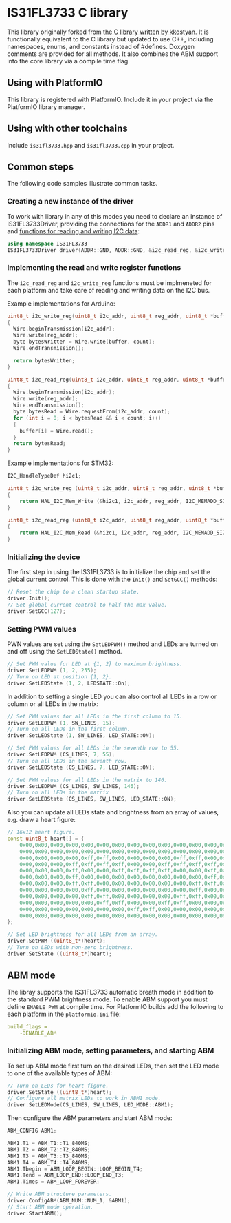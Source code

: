 # IS31FL3733 C library

This library originally forked from [the C library written by kkostyan](https://github.com/kkostyan/is31fl3733).
It is functionally equivalent to the C library but updated to use C++, including namespaces, enums, and constants
instead of #defines. Doxygen comments are provided for all methods. It also combines the ABM support into the core
library via a compile time flag.

## Using with PlatformIO

This library is registered with PlatformIO. Include it in your project via the PlatformIO library
manager.

## Using with other toolchains

Include `is31fl3733.hpp` and `is31fl3733.cpp` in your project.

## Common steps

The following code samples illustrate common tasks.

### Creating a new instance of the driver

To work with library in any of this modes you need to declare an instance of IS31FL3733Driver,
providing the connections for the `ADDR1` and `ADDR2` pins and [functions for reading and writing
I2C data](#Implementing_the_read_and_write_register_functions):

```C++
using namespace IS31FL3733
IS31FL3733Driver driver(ADDR::GND, ADDR::GND, &i2c_read_reg, &i2c_write_reg);
```

### Implementing the read and write register functions

The `i2c_read_reg` and `i2c_write_reg` functions must be implmeneted for each platform
and take care of reading and writing data on the I2C bus.

Example implementations for Arduino:

```C++
uint8_t i2c_write_reg(uint8_t i2c_addr, uint8_t reg_addr, uint8_t *buffer, uint8_t count)
{
  Wire.beginTransmission(i2c_addr);
  Wire.write(reg_addr);
  byte bytesWritten = Wire.write(buffer, count);
  Wire.endTransmission();

  return bytesWritten;
}

uint8_t i2c_read_reg(uint8_t i2c_addr, uint8_t reg_addr, uint8_t *buffer, uint8_t count)
{
  Wire.beginTransmission(i2c_addr);
  Wire.write(reg_addr);
  Wire.endTransmission();
  byte bytesRead = Wire.requestFrom(i2c_addr, count);
  for (int i = 0; i < bytesRead && i < count; i++)
  {
    buffer[i] = Wire.read();
  }
  return bytesRead;
}
```

Example implementations for STM32:

```C++
I2C_HandleTypeDef hi2c1;

uint8_t i2c_write_reg (uint8_t i2c_addr, uint8_t reg_addr, uint8_t *buffer, uint8_t count)
{
    return HAL_I2C_Mem_Write (&hi2c1, i2c_addr, reg_addr, I2C_MEMADD_SIZE_8BIT, buffer, count, 1000);
}

uint8_t i2c_read_reg (uint8_t i2c_addr, uint8_t reg_addr, uint8_t *buffer, uint8_t count)
{
    return HAL_I2C_Mem_Read (&hi2c1, i2c_addr, reg_addr, I2C_MEMADD_SIZE_8BIT, buffer, count, 1000);
}
```

### Initializing the device

The first step in using the IS31FL3733 is to initialize the chip and set the global current
control. This is done with the `Init()` and `SetGCC()` methods:

```C++
// Reset the chip to a clean startup state.
driver.Init();
// Set global current control to half the max value.
driver.SetGCC(127);
```

### Setting PWM values

PWN values are set using the `SetLEDPWM()` method and LEDs are turned on and off
using the `SetLEDState()` method.

```C++
// Set PWM value for LED at {1, 2} to maximum brightness.
driver.SetLEDPWM (1, 2, 255);
// Turn on LED at position {1, 2}.
driver.SetLEDState (1, 2, LEDSTATE::On);
```

In addition to setting a single LED you can also control all LEDs in a row or column
or all LEDs in the matrix:

```C++
// Set PWM values for all LEDs in the first column to 15.
driver.SetLEDPWM (1, SW_LINES, 15);
// Turn on all LEDs in the first column.
driver.SetLEDState (1, SW_LINES, LED_STATE::ON);

// Set PWM values for all LEDs in the seventh row to 55.
driver.SetLEDPWM (CS_LINES, 7, 55);
// Turn on all LEDs in the seventh row.
driver.SetLEDState (CS_LINES, 7, LED_STATE::ON);

// Set PWM values for all LEDs in the matrix to 146.
driver.SetLEDPWM (CS_LINES, SW_LINES, 146);
// Turn on all LEDs in the matrix
driver.SetLEDState (CS_LINES, SW_LINES, LED_STATE::ON);
```

Also you can update all LEDs state and brightness from an array of values, e.g. draw a heart figure:

```C++
// 16x12 heart figure.
const uint8_t heart[] = {
    0x00,0x00,0x00,0x00,0x00,0x00,0x00,0x00,0x00,0x00,0x00,0x00,0x00,0x00,0x00,0x00,
    0x00,0x00,0x00,0x00,0x00,0x00,0x00,0x00,0x00,0x00,0x00,0x00,0x00,0x00,0x00,0x00,
    0x00,0x00,0x00,0x00,0xff,0xff,0x00,0x00,0x00,0x00,0xff,0xff,0x00,0x00,0x00,0x00,
    0x00,0x00,0x00,0xff,0xff,0xff,0xff,0x00,0x00,0xff,0xff,0xff,0xff,0x00,0x00,0x00,
    0x00,0x00,0x00,0xff,0x00,0x00,0xff,0xff,0xff,0xff,0x00,0x00,0xff,0x00,0x00,0x00,
    0x00,0x00,0x00,0xff,0x00,0x00,0x00,0x00,0x00,0x00,0x00,0x00,0xff,0x00,0x00,0x00,
    0x00,0x00,0x00,0xff,0xff,0x00,0x00,0x00,0x00,0x00,0x00,0xff,0xff,0x00,0x00,0x00,
    0x00,0x00,0x00,0x00,0xff,0x00,0x00,0x00,0x00,0x00,0x00,0xff,0x00,0x00,0x00,0x00,
    0x00,0x00,0x00,0x00,0xff,0xff,0x00,0x00,0x00,0x00,0xff,0xff,0x00,0x00,0x00,0x00,
    0x00,0x00,0x00,0x00,0x00,0xff,0xff,0x00,0x00,0xff,0xff,0x00,0x00,0x00,0x00,0x00,
    0x00,0x00,0x00,0x00,0x00,0x00,0x00,0xff,0xff,0x00,0x00,0x00,0x00,0x00,0x00,0x00,
    0x00,0x00,0x00,0x00,0x00,0x00,0x00,0x00,0x00,0x00,0x00,0x00,0x00,0x00,0x00,0x00
};

// Set LED brightness for all LEDs from an array.
driver.SetPWM ((uint8_t*)heart);
// Turn on LEDs with non-zero brightness.
driver.SetState ((uint8_t*)heart);
```

## ABM mode

The libray supports the IS31FL3733 automatic breath mode in addition to the standard PWM brightness mode.
To enable ABM support you must define `ENABLE_PWM` at compile time. For PlatformIO builds add the following
to each platform in the `platformio.ini` file:

```yaml
build_flags =
    -DENABLE_ABM
```

### Initializing ABM mode, setting parameters, and starting ABM

To set up ABM mode first turn on the desired LEDs, then set the LED mode to one of the available
types of ABM:

```C++
// Turn on LEDs for heart figure.
driver.SetState ((uint8_t*)heart);
// Configure all matrix LEDs to work in ABM1 mode.
driver.SetLEDMode(CS_LINES, SW_LINES, LED_MODE::ABM1);
```

Then configure the ABM parameters and start ABM mode:

```C++
ABM_CONFIG ABM1;

ABM1.T1 = ABM_T1::T1_840MS;
ABM1.T2 = ABM_T2::T2_840MS;
ABM1.T3 = ABM_T3::T3_840MS;
ABM1.T4 = ABM_T4::T4_840MS;
ABM1.Tbegin = ABM_LOOP_BEGIN::LOOP_BEGIN_T4;
ABM1.Tend = ABM_LOOP_END::LOOP_END_T3;
ABM1.Times = ABM_LOOP_FOREVER;

// Write ABM structure parameters.
driver.ConfigABM(ABM_NUM::NUM_1, &ABM1);
// Start ABM mode operation.
driver.StartABM();
```
